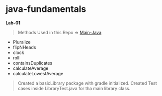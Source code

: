 # java-fundamentals

**Lab-01**
> Methods Used in this Repo => [Main-Java](./basics/Main.java)

- Pluralize
- flipNHeads
- clock
- roll
- containsDuplicates
- calculateAverage
- calculateLowestAverage

> Created a basicLibrary package with gradle initialized. 
> Created Test cases inside LibraryTest.java for tha main library class.